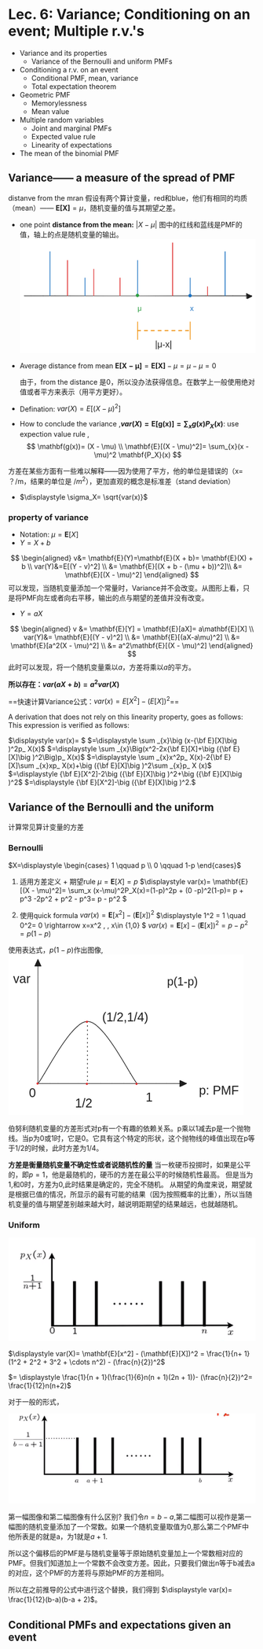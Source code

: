 # Lec. 6: Variance; Conditioning on an event; Multiple r.v.'s

* Variance and its properties
  * Variance of the Bernoulli and uniform PMFs
* Conditioning a r.v. on an event
  * Conditional PMF, mean, variance
  * Total expectation theorem
* Geometric PMF
  * Memorylessness
  * Mean value
* Multiple random variables
  * Joint and marginal PMFs
  * Expected value rule
  * Linearity of expectations
* The mean of the binomial PMF

## Variance—— a measure of the spread of PMF

distanve from the mran
假设有两个算计变量，red和blue，他们有相同的均质（mean）—— $\mathbf{E[X]}=\mu$，随机变量的值与其期望之差。

* one point **distance from the mean:** $\displaystyle |X - \mu|$
图中的红线和蓝线是PMF的值，轴上的点是随机变量的输出。
![](ref/lect6/20230724100706.png)

* Average distance from mean
  $\mathbf{E[X - \mu]}= \mathbf{E[X]} - \mu = \mu - \mu= 0$

  由于，from the distance 是0，所以没办法获得信息。在数学上一般使用绝对值或者平方来表示（用平方更好）。

* Defination: $var(X)= E[(X- \mu)^2]$

* How to conclude the variance ,**$\displaystyle var(X)= \mathbf{E[g(x)]}= \sum_x g(x)P_X(x)$**:
    use expection value rule ,$$
      \mathbf(g(x))= (X - \mu)  \\
        \mathbf{E}[(X - \mu)^2]= \sum_{x}(x - \mu)^2 \mathbf{P_X}(x)
    $$

方差在某些方面有一些难以解释——因为使用了平方，他的单位是错误的（x= ？/m，结果的单位是 $/m^2$），更加直观的概念是标准差（stand deviation）

* $\displaystyle \sigma_X= \sqrt{var(x)}$

### property of variance

* Notation: $\displaystyle \mu = \mathbf{E}[X]$
* $Y= X + b$

$$
\begin{aligned}
v&= \mathbf{E}(Y)=\mathbf{E}(X + b)= \mathbf{E}(X) + b \\
var(Y)&=E[(Y - v)^2] \\
&= \mathbf{E}[(X + b - (\mu + b))^2]\\
&= \mathbf{E}[(X - \mu)^2]
\end{aligned}
$$
可以发现，当随机变量添加一个常量时，Variance并不会改变。从图形上看，只是将PMF向左或者向右平移，输出的点与期望的差值并没有改变。

* $Y=aX$

$$
\begin{aligned}
 v &= \mathbf{E}[Y] =  \mathbf{E}[aX]= a\mathbf{E}[X] \\
 var(Y)&= \mathbf{E}[(Y - v)^2] \\
 &= \mathbf{E}[(aX-a\mu)^2] \\
 &= \mathbf{E}[a^2(X - \mu)^2] \\
 &= a^2\mathbf{E}[(X - \mu)^2]
\end{aligned}
$$
此时可以发现，将一个随机变量乘以$a$，方差将乘以$a$的平方。

**所以存在：$var(aX+b)= a^2var(X)$**

==快速计算Variance公式：$var(x)= E[X^2] - (E[X])^2$==

A derivation that does not rely on this linearity property, goes as follows: This expression is verified as follows:

$\displaystyle var(x)= $
$=\displaystyle \sum _{x}\big (x-{\bf E}[X]\big )^2p_ X(x)$
$=\displaystyle \sum _{x}\Big(x^2-2x{\bf E}[X]+\big ({\bf E}[X]\big )^2\Big)p_ X(x)$
$=\displaystyle \sum _{x}x^2p_ X(x)-2{\bf E}[X]\sum _{x}xp_ X(x)+\big ({\bf E}[X]\big )^2\sum _{x}p_ X (x)$
$=\displaystyle  {\bf E}[X^2]-2\big ({\bf E}[X]\big )^2+\big ({\bf E}[X]\big )^2$
$=\displaystyle {\bf E}[X^2]-\big ({\bf E}[X]\big )^2.$

## Variance of the Bernoulli and the uniform

计算常见算计变量的方差

### Bernoulli

$X=\displaystyle \begin{cases}
  1 \qquad p \\
   0 \qquad 1-p
\end{cases}$

1. 适用方差定义 + 期望rule
$\displaystyle \mu = \mathbf{E}[X]= p$
  $\displaystyle var(x)= \mathbf{E}[(X - \mu)^2]= \sum_x (x-\mu)^2P_X(x)=(1-p)^2p + (0 -p)^2(1-p)= p + p^3 -2p^2 + p^2 - p^3= p - p^2 $

2. 使用quick formula
$\displaystyle var(x)= \mathbf{E}[x^2]- (\mathbf{E}[x])^2$
$\displaystyle 1^2 = 1 \quad 0^2= 0 \rightarrow x=x^2 \, , x\in \{1,0\} $
$\displaystyle var(x)= \mathbf{E}[x] - (\mathbf{E}[x])^2 = p - p^2 = p(1-p)$

使用表达式，$p(1-p)$作出图像,
![](ref/lect6/20230725090929.png)

伯努利随机变量的方差形式对p有一个有趣的依赖关系。p乘以1减去p是一个抛物线。当p为0或1时，它是0。它具有这个特定的形状，这个抛物线的峰值出现在p等于1/2的时候，此时方差为1/4。

**方差是衡量随机变量不确定性或者说随机性的量**
当一枚硬币投掷时，如果是公平的，即$p = 1$，他是最随机的，硬币的方差在最公平的时候随机性最高。
但是当为1,和0时，方差为0,此时结果是确定的，完全不随机。
从期望的角度来说，期望就是根据已值的情况，所显示的最有可能的结果（因为按照概率的比重），所以当随机变量的值与期望差别越来越大时，越说明距期望的结果越远，也就越随机。

### Uniform

![](ref/lect6/20230725092458.png)

$\displaystyle var(X)= \mathbf{E}[x^2] - (\mathbf{E}[X])^2 = \frac{1}{n+ 1}(1^2 + 2^2 + 3^2  + \cdots n^2) - (\frac{n}{2})^2$

$= \displaystyle \frac{1}{n + 1}(\frac{1}{6}n(n + 1)(2n + 1))- (\frac{n}{2})^2= \frac{1}{12}n(n+2)$

对于一般的形式，

![](ref/lect6/20230725095727.png)

第一幅图像和第二幅图像有什么区别?
我们令$n = b - a$,第二幅图可以视作是第一幅图的随机变量添加了一个常数。如果一个随机变量取值为0,那么第二个PMF中他所表是的就是a，为1就是$a+1$.

所以这个偏移后的PMF是与随机变量等于原始随机变量加上一个常数相对应的PMF。但我们知道加上一个常数不会改变方差。因此，只要我们做出n等于b减去a的对应，这个PMF的方差将与原始PMF的方差相同。

所以在之前推导的公式中进行这个替换，我们得到 $\displaystyle var(x)= \frac{1}{12}(b-a)(b-a + 2)$。

## Conditional PMFs and expectations given an event


